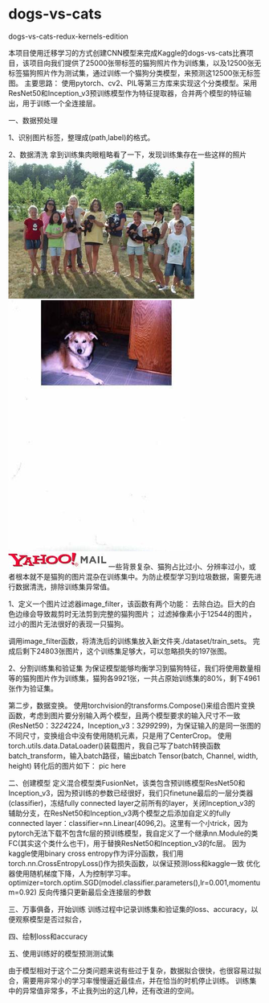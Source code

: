 # dogs-vs-cats
dogs-vs-cats-redux-kernels-edition

本项目使用迁移学习的方式创建CNN模型来完成Kaggle的dogs-vs-cats比赛项目，该项目向我们提供了25000张带标签的猫狗照片作为训练集，以及12500张无标签猫狗照片作为测试集，通过训练一个猫狗分类模型，来预测这12500张无标签图。
主要思路：
使用pytorch、cv2、PIL等第三方库来实现这个分类模型。采用ResNet50和Inception_v3预训练模型作为特征提取器，合并两个模型的特征输出，用于训练一个全连接层。
    
一、数据预处理

1、识别图片标签，整理成(path,label)的格式。

2、数据清洗
拿到训练集肉眼粗略看了一下，发现训练集存在一些这样的照片
![](picture/dog.6725.jpg)
![](picture/dog.9076.jpg)
![](picture/dog.4367.jpg)
一些背景复杂、猫狗占比过小、分辨率过小，或者根本就不是猫狗的图片混杂在训练集中。为防止模型学习到垃圾数据，需要先进行数据清洗，排除训练集异常值。
    
1、定义一个图片过滤器image_filter，该函数有两个功能：
去除白边。巨大的白色边缘会导致裁剪时无法剪到完整的猫狗图片；
过滤掉像素小于12544的图片，过小的图片无法很好的表现一只猫狗。
        
调用image_filter函数，将清洗后的训练集放入新文件夹./dataset/train_sets。
完成后剩下24803张图片，这个训练集足够大，可以忽略损失的197张图。
    
2、分割训练集和验证集
为保证模型能够均衡学习到猫狗特征，我们将使用数量相等的猫狗图片作为训练集，猫狗各9921张，一共占原始训练集的80%，剩下4961张作为验证集。
    
第二步，数据变换。
使用torchvision的transforms.Compose()来组合图片变换函数，考虑到图片要分别输入两个模型，且两个模型要求的输入尺寸不一致(ResNet50：3*224*224，Inception_v3：3*299*299)，为保证输入的是同一张图的不同尺寸，变换组合中没有使用随机元素，只是用了CenterCrop。
使用torch.utils.data.DataLoader()装载图片，我自己写了batch转换函数batch_transform，输入batch路径，输出batch Tensor(batch, Channel, width, height)
转化后的图片如下：
    pic here
    
二、创建模型
定义混合模型类FusionNet，该类包含预训练模型ResNet50和Inception_v3，因为预训练的参数已经很好，我们只finetune最后的一层分类器(classifier)，冻结fully connected layer之前所有的layer，关闭Inception_v3的辅助分支，在ResNet50和Inception_v3两个模型之后添加自定义的fully connected layer：classifier=nn.Linear(4096,2)。这里有一个小trick，因为pytorch无法下载不包含fc层的预训练模型，我自定义了一个继承nn.Module的类FC(其实这个类什么也干)，用于替换ResNet50和Inception_v3的fc层。
因为kaggle使用binary cross entropy作为评分函数，我们用torch.nn.CrossEntropyLoss()作为损失函数，以保证预测loss和kaggle一致
优化器使用随机梯度下降，人为控制学习率。
optimizer=torch.optim.SGD(model.classifier.parameters(),lr=0.001,momentum=0.92)
反向传播只更新最后全连接层的参数
    
三、万事俱备，开始训练
训练过程中记录训练集和验证集的loss、accuracy，以便观察模型是否过拟合，
    
四、绘制loss和accuracy
    
五、使用训练好的模型预测测试集
    
由于模型相对于这个二分类问题来说有些过于复杂，数据拟合很快，也很容易过拟合，需要用非常小的学习率慢慢逼近最佳点，并在恰当的时机停止训练。
训练集中的异常值非常多，不止我列出的这几种，还有改进的空间。
